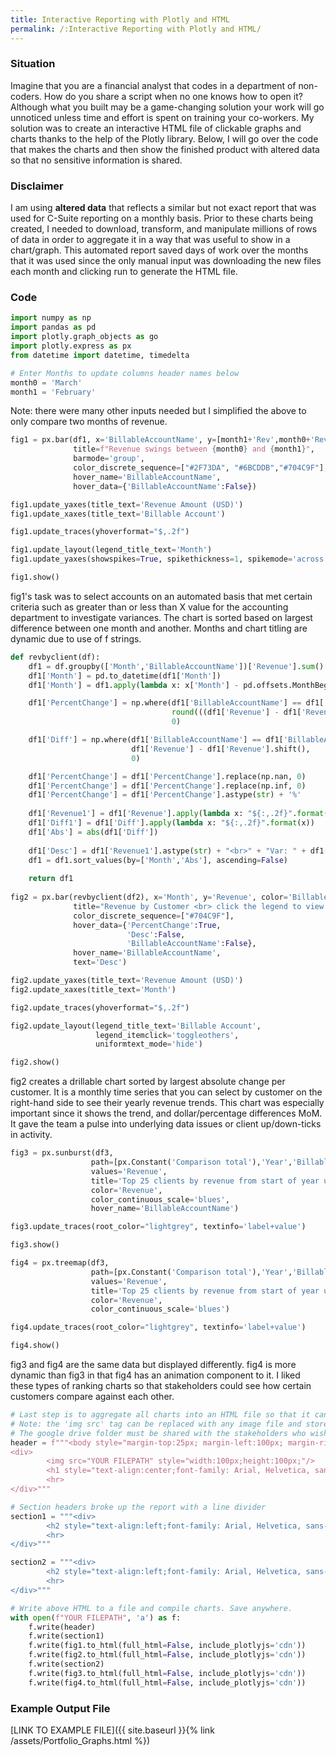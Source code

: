 ```yaml
---
title: Interactive Reporting with Plotly and HTML
permalink: /:Interactive Reporting with Plotly and HTML/
---
```


### **Situation**
Imagine that you are a financial analyst that codes in a department of non-coders. How do you share a script when no one knows how to open it? Although what you built may be a game-changing solution your work will go unnoticed unless time and effort is spent on training your co-workers. My solution was to create an interactive HTML file of clickable graphs and charts thanks to the help of the Plotly library. Below, I will go over the code that makes the charts and then show the finished product with altered data so that no sensitive information is shared.

### **Disclaimer**
I am using **altered data** that reflects a similar but not exact report that was used for C-Suite reporting on a monthly basis. Prior to these charts being created, I needed to download, transform, and manipulate millions of rows of data in order to aggregate it in a way that was useful to show in a chart/graph. This automated report saved days of work over the months that it was used since the only manual input was downloading the new files each month and clicking run to generate the HTML file.

### **Code**
```python
import numpy as np
import pandas as pd
import plotly.graph_objects as go
import plotly.express as px
from datetime import datetime, timedelta

# Enter Months to update columns header names below
month0 = 'March'
month1 = 'February'
```
Note: there were many other inputs needed but I simplified the above to only compare two months of revenue.

```python
fig1 = px.bar(df1, x='BillableAccountName', y=[month1+'Rev',month0+'Rev'],
              title=f"Revenue swings between {month0} and {month1}",
              barmode='group',
              color_discrete_sequence=["#2F73DA", "#6BCDDB","#704C9F"],
              hover_name='BillableAccountName',
              hover_data={'BillableAccountName':False})

fig1.update_yaxes(title_text='Revenue Amount (USD)')
fig1.update_xaxes(title_text='Billable Account')

fig1.update_traces(yhoverformat="$,.2f")

fig1.update_layout(legend_title_text='Month')
fig1.update_yaxes(showspikes=True, spikethickness=1, spikemode='across')

fig1.show()
```
fig1's task was to select accounts on an automated basis that met certain criteria such as greater than or less than X value for the accounting department to investigate variances. The chart is sorted based on largest difference between one month and another. Months and chart titling are dynamic due to use of f strings.

```python
def revbyclient(df):
    df1 = df.groupby(['Month','BillableAccountName'])['Revenue'].sum().reset_index().sort_values(by=['BillableAccountName','Month'], ascending=[True,True])
    df1['Month'] = pd.to_datetime(df1['Month'])
    df1['Month'] = df1.apply(lambda x: x['Month'] - pd.offsets.MonthBegin(1), axis=1)

    df1['PercentChange'] = np.where(df1['BillableAccountName'] == df1['BillableAccountName'].shift(),
                                    round(((df1['Revenue'] - df1['Revenue'].shift()) / df1['Revenue'].shift()*100),2),
                                    0)

    df1['Diff'] = np.where(df1['BillableAccountName'] == df1['BillableAccountName'].shift(),
                           df1['Revenue'] - df1['Revenue'].shift(),
                           0)

    df1['PercentChange'] = df1['PercentChange'].replace(np.nan, 0)
    df1['PercentChange'] = df1['PercentChange'].replace(np.inf, 0)
    df1['PercentChange'] = df1['PercentChange'].astype(str) + '%'
    
    df1['Revenue1'] = df1['Revenue'].apply(lambda x: "${:,.2f}".format(x))
    df1['Diff1'] = df1['Diff'].apply(lambda x: "${:,.2f}".format(x))
    df1['Abs'] = abs(df1['Diff'])
    
    df1['Desc'] = df1['Revenue1'].astype(str) + "<br>" + "Var: " + df1['Diff1'].astype(str) + "<br>" + df1['PercentChange'].astype(str)
    df1 = df1.sort_values(by=['Month','Abs'], ascending=False)
    
    return df1
    
fig2 = px.bar(revbyclient(df2), x='Month', y='Revenue', color='BillableAccountName',
              title="Revenue by Customer <br> click the legend to view the chart by account<br> sorted by absolute change",
              color_discrete_sequence=["#704C9F"],
              hover_data={'PercentChange':True,
                          'Desc':False,
                          'BillableAccountName':False},
              hover_name='BillableAccountName',
              text='Desc')

fig2.update_yaxes(title_text='Revenue Amount (USD)')
fig2.update_xaxes(title_text='Month')

fig2.update_traces(yhoverformat="$,.2f")

fig2.update_layout(legend_title_text='Billable Account',
                   legend_itemclick='toggleothers',
                   uniformtext_mode='hide')

fig2.show()
```
fig2 creates a drillable chart sorted by largest absolute change per customer. It is a monthly time series that you can select by customer on the right-hand side to see their yearly revenue trends. This chart was especially important since it shows the trend, and dollar/percentage differences MoM. It gave the team a pulse into underlying data issues or client up/down-ticks in activity.

```python
fig3 = px.sunburst(df3,
                  path=[px.Constant('Comparison total'),'Year','BillableAccountName'],
                  values='Revenue',
                  title='Top 25 clients by revenue from start of year until current month for each year listed',
                  color='Revenue',
                  color_continuous_scale='blues',
                  hover_name='BillableAccountName')

fig3.update_traces(root_color="lightgrey", textinfo='label+value')

fig3.show()

fig4 = px.treemap(df3,
                  path=[px.Constant('Comparison total'),'Year','BillableAccountName'],
                  values='Revenue',
                  title='Top 25 clients by revenue from start of year until current month for each year listed',
                  color='Revenue',
                  color_continuous_scale='blues')

fig4.update_traces(root_color="lightgrey", textinfo='label+value')

fig4.show()
```
fig3 and fig4 are the same data but displayed differently. fig4 is more dynamic than fig3 in that fig4 has an animation component to it. I liked these types of ranking charts so that stakeholders could see how certain customers compare against each other.

```python
# Last step is to aggregate all charts into an HTML file so that it can be shared
# Note: the 'img src' tag can be replaced with any image file and stored in a google drive folder shared with those who will access the report
# The google drive folder must be shared with the stakeholders who wish to see the image - usually I would place a company logo so that the header looked formal
header = f"""<body style="margin-top:25px; margin-left:100px; margin-right:100px"></body>
<div>
        <img src="YOUR FILEPATH" style="width:100px;height:100px;"/>
        <h1 style="text-align:center;font-family: Arial, Helvetica, sans-serif;">{str.upper(month0)} CLOSE REVIEW</h1>
        <hr>
</div>"""

# Section headers broke up the report with a line divider
section1 = """<div>
        <h2 style="text-align:left;font-family: Arial, Helvetica, sans-serif;">Revenue Review</h2>
        <hr>
</div>"""

section2 = """<div>
        <h2 style="text-align:left;font-family: Arial, Helvetica, sans-serif;">Customer Ranking</h2>
        <hr>
</div>"""

# Write above HTML to a file and compile charts. Save anywhere.
with open(f"YOUR FILEPATH", 'a') as f:
    f.write(header)
    f.write(section1)
    f.write(fig1.to_html(full_html=False, include_plotlyjs='cdn'))
    f.write(fig2.to_html(full_html=False, include_plotlyjs='cdn'))
    f.write(section2)
    f.write(fig3.to_html(full_html=False, include_plotlyjs='cdn'))
    f.write(fig4.to_html(full_html=False, include_plotlyjs='cdn'))
```

### **Example Output File**
[LINK TO EXAMPLE FILE]({{ site.baseurl }}{% link /assets/Portfolio_Graphs.html %})
